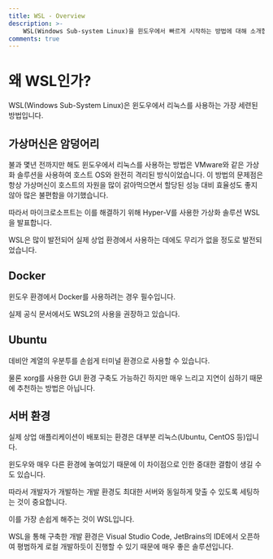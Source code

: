 ```yaml
---
title: WSL - Overview
description: >-
    WSL(Windows Sub-system Linux)을 윈도우에서 빠르게 시작하는 방법에 대해 소개합니다.
comments: true
---
```


# 왜 WSL인가?

WSL(Windows Sub-System Linux)은 윈도우에서 리눅스를 사용하는 가장 세련된 방법입니다.

## 가상머신은 암덩어리

불과 몇년 전까지만 해도 윈도우에서 리눅스를 사용하는 방법은 VMware와 같은 가상화 솔루션을 사용하여 호스트 OS와 완전히 격리된 방식이었습니다. 이 방법의 문제점은 항상 가상머신이 호스트의 자원을 많이 갉아먹으면서 할당된 성능 대비 효율성도 좋지 않아 많은 불편함을 야기했습니다.

따라서 마이크로소프트는 이를 해결하기 위해 Hyper-V를 사용한 가상화 솔루션 WSL을 발표합니다.

WSL은 많이 발전되어 실제 상업 환경에서 사용하는 데에도 무리가 없을 정도로 발전되었습니다.

## Docker

윈도우 환경에서 Docker를 사용하려는 경우 필수입니다.

실제 공식 문서에서도 WSL2의 사용을 권장하고 있습니다.

## Ubuntu

데비안 계열의 우분투를 손쉽게 터미널 환경으로 사용할 수 있습니다.

물론 xorg를 사용한 GUI 환경 구축도 가능하긴 하지만 매우 느리고 지연이 심하기 때문에 추천하는 방법은 아닙니다.

## 서버 환경

실제 상업 애플리케이션이 배포되는 환경은 대부분 리눅스(Ubuntu, CentOS 등)입니다.

윈도우와 매우 다른 환경에 놓여있기 때문에 이 차이점으로 인한 중대한 결함이 생길 수도 있습니다.

따라서 개발자가 개발하는 개발 환경도 최대한 서버와 동일하게 맞출 수 있도록 세팅하는 것이 중요합니다.

이를 가장 손쉽게 해주는 것이 WSL입니다.

WSL을 통해 구축한 개발 환경은 Visual Studio Code, JetBrains의 IDE에서 오픈하여 평범하게 로컬 개발하듯이 진행할 수 있기 때문에 매우 좋은 솔루션입니다.
